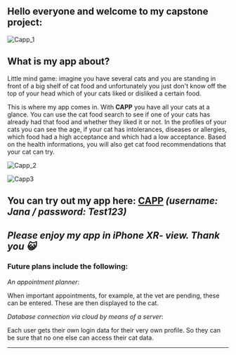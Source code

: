 ## Hello everyone and welcome to my capstone project:

![Capp_1](https://github.com/JanaS87/capstone-project/assets/136725332/a2795d3e-4973-4cd8-a7cf-5eded7fc6a69)


## What is my app about?

Little mind game: imagine you have several cats and you are standing in front of a big shelf of cat food and unfortunately you just don't know off the top of your head which of your cats liked or disliked a certain food. 

This is where my app comes in.
With **CAPP** you have all your cats at a glance. You can use the cat food search to see if one of your cats has already had that food and whether they liked it or not.
In the profiles of your cats you can see the age, if your cat has intolerances, diseases or allergies, which food had a high acceptance and which had a low acceptance.
Based on the health informations, you will also get cat food recommendations that your cat can try.

![Capp_2](https://github.com/JanaS87/capstone-project/assets/136725332/2257a3cc-99dd-4fe3-9dec-72a43bcfe298)

![Capp3](https://github.com/JanaS87/capstone-project/assets/136725332/ace23b61-54f7-4ff9-8978-d9954772c16b)

## You can try out my app here: [CAPP](http://project-capp.de/) *(username: Jana / password: Test123)*

*Please enjoy my app in iPhone XR- view. Thank you 😺*
------

### Future plans include the following:

*An appointment planner*:

When important appointments, for example, at the vet are pending, these can be entered. These are then displayed to the cat.



*Database connection via cloud by means of a server*:

Each user gets their own login data for their very own profile. So they can be sure that no one else can access their cat data.

------


